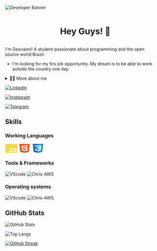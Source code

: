 ![Developer Banner](https://ishan-rest.vercel.app/svg/banner/dev/GeovanniJDA)

<div id="user-content-toc">
  <ul align="center">
    <summary><h1 style="display: inline-block">Hey Guys! 👋</h1></summary>
</div>
<p>
  I'm Geovanni! A student passionate about programming and the open source world Brazil.

  - I'm looking for my firs job opportunity. My dream is to be able to work autside the country one day.
</p>

<details>
  <summary> 👨‍💻 More about me</summary>

  - I'm 23 years old, currently living in Brasil. I have rellative fluency in English and basic knowledge of Spanish, I have experience in CSS and JavaScript.

  - I like watching movies,playing games and researching open-source apps! I believe that our personal interests contribute to the emergence of new ideas, solving problems, and making the world better.

</details>

[![LinkedIn](https://img.shields.io/badge/LinkedIn-0077B5?style=for-the-badge&logo=linkedin&logoColor=white)](https://www.linkedin.com/in/geovanni-jda)

[![Instagram](https://img.shields.io/badge/Instagram-E4405F?style=for-the-badge&logo=instagram&logoColor=white)](https://www.instagram.com/geovanni.jda?igsh=dGNoNTZ1MjM5OXEy)

[![Telegram](https://img.shields.io/badge/Telegram-000?style=for-the-badge&logo=telegram&logoColor=2CA5E0)](https://t.me/GeovanniJDA)

## Skills


<div style="flex-basis: 48%;">
  <h3>Working Languages</h3>
  <img align="center" alt="Js" height="30" width="40" src="https://raw.githubusercontent.com/devicons/devicon/master/icons/javascript/javascript-plain.svg">
  <img align="center" alt="HTML" height="30" width="40" src="https://raw.githubusercontent.com/devicons/devicon/master/icons/html5/html5-original.svg">
  <img align="center" alt="CSS" height="30" width="40" src="https://raw.githubusercontent.com/devicons/devicon/master/icons/css3/css3-original.svg">
</div>

<div style="flex-basis: 40%;">
  <h3>Tools & Frameworks</h3>
  <img align="center" alt="VScode" height="30" width="40" src="https://cdn.jsdelivr.net/gh/devicons/devicon/icons/vscode/vscode-original.svg">
  <img align="center" alt="Chris-AWS" height="30" width="40" src="https://cdn.jsdelivr.net/gh/devicons/devicon/icons/git/git-original.svg">
</div>

<div style="flex-basis: 40%">
  <h3>Operating systems</h3>
  <img align="center" alt="VScode" height="30" width="100" src="https://img.shields.io/badge/Linux-000?style=for-the-badge&logo=linux&logoColor=FCC624">
  <img align="center" alt="Chris-AWS" height="30" width="100" src="https://img.shields.io/badge/Windows-000?style=for-the-badge&logo=windows&logoColor=2CA5E0">
</div>

## GitHub Stats

![GitHub Stats](https://github-readme-stats.vercel.app/api?username=GeovanniJDA&theme=transparent&bg_color=000&border_color=30A3DC&show_icons=true&icon_color=30A3DC&title_color=E94D5F&text_color=FFF)


![Top Langs](https://github-readme-stats-git-masterrstaa-rickstaa.vercel.app/api/top-langs/?username=GeovanniJDA&layout=compact&bg_color=000&border_color=30A3DC&title_color=E94D5F&text_color=FFF)


[![GitHub Streak](https://streak-stats.demolab.com/?user=GeovanniJDA&theme=neon-dark&background=000&border=30A3DC&dates=FFF)](https://git.io/streak-stats)
